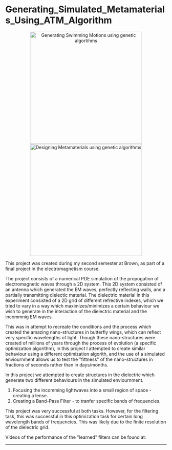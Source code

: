 
# Generating_Simulated_Metamaterials_Using_ATM_Algorithm







<p align="center">
    <img src=https://github.com/BjBodner/Portfolio/blob/master/Machine_Learning_and_Optimization_Projects/Images/Filtering_Picture.JPG width="350" title="Generating Swimming Motions using genetic algortihms">
  <img src=https://github.com/BjBodner/Portfolio/blob/master/Machine_Learning_and_Optimization_Projects/Images/Focusing_Picture.JPG width="350" title="Designing Metamaterials using genetic algorithms">
</p>



This project was created during my second semester at Brown, as part of a final project in the electromagnetism course.

The project consists of a numerical PDE simulation of the propogation of electromagnetic waves through a 2D system.
This 2D system consisted of an antenna which generated the EM waves, perfectly reflecting walls,
and a partially transmitting dielectic material. The dielectric material in this experiment consisted of a 2D grid
of different refrective indexes, which we tried to vary in a way which maximizes/minimizes a certain behaviour 
we wish to generate in the interaction of the dielectric material and the incommnig EM waves.

This was in attempt to recreate the conditions and the process which created the amazing nano-structures
in butterfly wings, which can reflect very specific wavelengths of light. 
Though these nano-structures were created of millions of years through the process of evolution
 (a specific optimization algorithm), in this project I attempted to create similar behaviour 
using a different optimization algorith, and the use of a simulated enviournment allows us to test the "fittness"
of the nano-structures in fractions of seconds rather than in days/months.

In this project we attempted to create structures in the dielectric which generate two different 
behaviours in the simulated enviournment.
1. Focusing the incomming lightwaves into a small region of space - creating a lense.
2. Creating a Band-Pass Filter - to tranfer specific bands of frequencies.


This project was very successful at both tasks. However, for the filtering task, this was successful in this
optimization task for certain long wavelength bands of frequencies. This was likely due to the finite resolution
of the dielectric grid.

Videos of the performance of the "learned" filters can be found at:

_____



